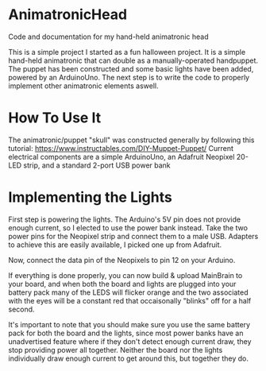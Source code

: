 # AnimatronicHead
Code and documentation for my hand-held animatronic head

This is a simple project I started as a fun halloween project. It is a simple hand-held animatronic that can double as a manually-operated handpuppet.
The puppet has been constructed and some basic lights have been added, powered by an ArduinoUno. The next step is to write the code to properly implement other animatronic elements aswell.


# How To Use It
The animatronic/puppet "skull" was constructed generally by following this tutorial: https://www.instructables.com/DIY-Muppet-Puppet/
Current electrical components are a simple ArduinoUno, an Adafruit Neopixel 20-LED strip, and a standard 2-port USB power bank

# Implementing the Lights
First step is powering the lights. The Arduino's 5V pin does not provide enough current, so I elected to use the power bank instead. Take the two power pins for the Neopixel strip and connect them to a male USB. Adapters to achieve this are easily available, I picked one up from Adafruit.

Now, connect the data pin of the Neopixels to pin 12 on your Arduino.

If everything is done properly, you can now build & upload MainBrain to your board, and when both the board and lights are plugged into your battery pack many of the LEDS will flicker orange and the two associated with the eyes will be a constant red that occaisonally "blinks" off  for a half second.

It's important to note that you should make sure you use the same battery pack for both the board and the lights, since most power banks have an unadvertised feature where if they don't detect enough current draw, they stop providing power all together. Neither the board nor the lights individually draw enough current to get around this, but together they do.
